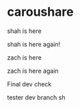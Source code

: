 # caroushare

shah is here

shah is here again!

zach is here

zach is here again

Final dev check

tester dev branch sh
